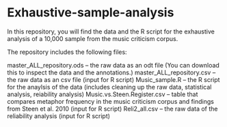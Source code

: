 # Exhaustive-sample-analysis

In this repository, you will find the data and the R script for the exhaustive analysis of a 10,000 sample from the music criticism corpus.

The repository includes the following files:

master_ALL_repository.ods – the raw data as an odt file (You can download this to inspect the data and the annotations.)
master_ALL_repository.csv – the raw data as an csv file (input for R script)
Music_sample.R – the R script for the anaylsis of the data (includes cleaning up the raw data, statistical analysis, reiability analysis)
Music.vs.Steen.Register.csv – table that compares metaphor frequency in the music criticism corpus and findings from Steen et al. 2010 (input for R script)
Reli2_all.csv – the raw data of the reliability analysis (input for R script)
